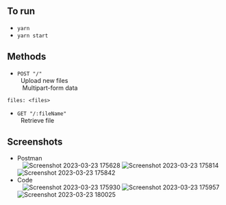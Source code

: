 ## To run

- `yarn`
- `yarn start`

## Methods

- `POST "/"`<br>&nbsp;&nbsp;Upload new files<br>&nbsp;&nbsp; Multipart-form data

```
files: <files>
```

- `GET "/:fileName"`<br>&nbsp;&nbsp;Retrieve file

## Screenshots
- Postman<br>&nbsp;&nbsp;
![Screenshot 2023-03-23 175628](https://user-images.githubusercontent.com/128602813/227204541-cfc500e8-2d3c-4e9a-8833-1d828b8eb404.png)
![Screenshot 2023-03-23 175814](https://user-images.githubusercontent.com/128602813/227204550-67da48b0-a091-42b1-a464-907bbea2cb07.png)
![Screenshot 2023-03-23 175842](https://user-images.githubusercontent.com/128602813/227204554-3f12c4cb-c227-4f76-b7b4-4ec8eb75c53c.png)
- Code<br>&nbsp;&nbsp;
![Screenshot 2023-03-23 175930](https://user-images.githubusercontent.com/128602813/227204653-42ffdfbe-24c1-4e29-8fb3-d6a3101a6d33.png)
![Screenshot 2023-03-23 175957](https://user-images.githubusercontent.com/128602813/227204661-03caa6ca-2206-4cb7-a053-78d775c08bab.png)
![Screenshot 2023-03-23 180025](https://user-images.githubusercontent.com/128602813/227204665-71c892c3-3777-43c4-b8b1-8ce7de835528.png)
